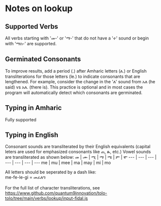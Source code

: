 <meta charset="UTF-8">

# Notes on lookup
## Supported Verbs
All verbs starting with 'መ-' or 'ማ-' that do not have a 'ተ' sound or begin with 'ማስ-' are supported.
## Germinated Consonants
To improve results, add a period (.) after Amharic letters (ለ.) or English transliterations for those letters (le.) to indicate consonants that are lengthened. For example, consider the change in the 'ለ' sound from አለ (he said) vs አለ. (there is). This practice is optional and in most cases the program will automatically detect which consonants are germinated.
## Typing in Amharic
Fully supported
## Typing in English
Consonant sounds are transliterated by their English equivalents (capital leters are used for emphasized consonants like ጠ, ጱ, etc.)
Vowel sounds are transliterated as shown below:
መ | ሙ | ሚ | ማ | ሜ | ም | ሞ
--- | --- | --- | --- | --- | --- | ---
me | mu | mee | ma | may | mi | mo

All letters should be seperated by a dash like: \
me-fe-le-gi = መፈለግ
<br><br>
For the full list of character transliterations, see https://www.github.com/quantum9innovation/tolo-tolo/tree/main/verbs/lookup/input-fidal.js
